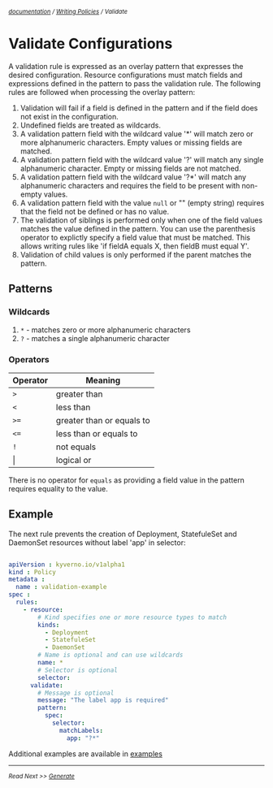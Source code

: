 <small>*[documentation](/README.md#documentation) / [Writing Policies](/documentation/writing-policies.md) / Validate*</small>


# Validate Configurations 

A validation rule is expressed as an overlay pattern that expresses the desired configuration. Resource configurations must match fields and expressions defined in the pattern to pass the validation rule. The following rules are followed when processing the overlay pattern:

1. Validation will fail if a field is defined in the pattern and if the field does not exist in the configuration. 
2. Undefined fields are treated as wildcards. 
3. A validation pattern field with the wildcard value '*' will match zero or more alphanumeric characters. Empty values or missing fields are matched.
4. A validation pattern field with the wildcard value '?' will match any single alphanumeric character. Empty or missing fields are not matched. 
5. A validation pattern field with the wildcard value '?*' will match any alphanumeric characters and requires the field to be present with non-empty values.
6. A validation pattern field with the value `null` or "" (empty string) requires that the field not be defined or has no value.
7. The validation of siblings is performed only when one of the field values matches the value defined in the pattern. You can use the parenthesis operator to explictly specify a field value that must be matched. This allows writing rules like 'if fieldA equals X, then fieldB must equal Y'.
8. Validation of child values is only performed if the parent matches the pattern.

## Patterns

### Wildcards
1. `*` - matches zero or more alphanumeric characters
2. `?` - matches a single alphanumeric character

### Operators

| Operator   | Meaning                   |
|------------|---------------------------| 
| `>`        | greater than              | 
| `<`        | less than                 | 
| `>=`       | greater than or equals to |
| `<=`       | less than or equals to    | 
| `!`        | not equals                |
|  \|        | logical or                |

There is no operator for `equals` as providing a field value in the pattern requires equality to the value.

## Example
The next rule prevents the creation of Deployment, StatefuleSet and DaemonSet resources without label 'app' in selector:
````yaml

apiVersion : kyverno.io/v1alpha1
kind : Policy
metadata :
  name : validation-example
spec :
  rules:
    - resource:
        # Kind specifies one or more resource types to match
        kinds:
          - Deployment
          - StatefuleSet
          - DaemonSet
        # Name is optional and can use wildcards
        name: *
        # Selector is optional
        selector:
      validate:
        # Message is optional
        message: "The label app is required"
        pattern:
          spec:
            selector:
              matchLabels:
                app: "?*"

````

Additional examples are available in [examples](/examples/)


---
<small>*Read Next >> [Generate](/documentation/writing-policies-generate.md)*</small>

